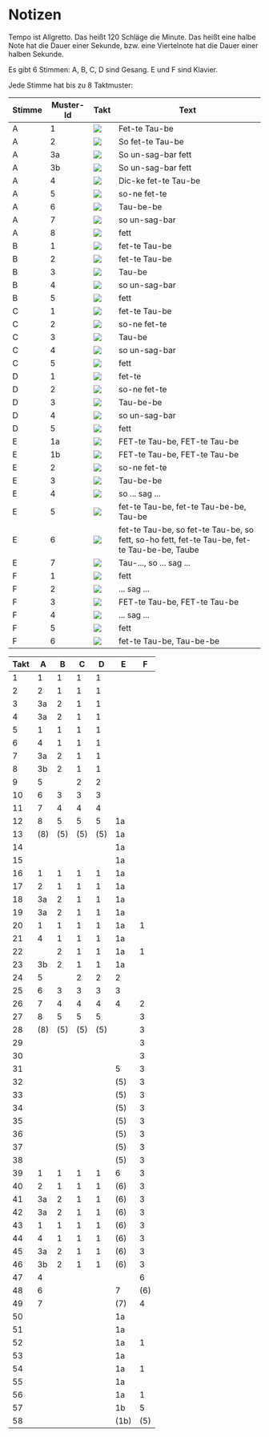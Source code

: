 Notizen
=======

Tempo ist Allgretto. Das heißt 120 Schläge die Minute. Das heißt eine halbe Note hat die Dauer einer Sekunde, bzw. eine Viertelnote hat die Dauer einer halben Sekunde.

Es gibt 6 Stimmen: A, B, C, D sind Gesang. E und F sind Klavier.

Jede Stimme hat bis zu 8 Taktmuster:

|Stimme|Muster-Id|Takt|Text|
|------|---------|----|----|
|A|1|![](/muster/A1.png)| Fet-te Tau-be|
|A|2|![](/muster/A2.png)|So fet-te Tau-be|
|A|3a|![](/muster/A3a.png)|So un-sag-bar fett|
|A|3b|![](/muster/A3b.png)|So un-sag-bar fett|
|A|4|![](/muster/A4.png)|Dic-ke fet-te Tau-be|
|A|5|![](/muster/A5.png)|so-ne fet-te|
|A|6|![](/muster/A6.png)|Tau-be-be|
|A|7|![](/muster/A7.png)|so un-sag-bar|
|A|8|![](/muster/A8.png)|fett|
|B|1|![](/muster/B1.png)|fet-te Tau-be|
|B|2|![](/muster/B2.png)|fet-te Tau-be|
|B|3|![](/muster/B3.png)|Tau-be|
|B|4|![](/muster/B4.png)|so un-sag-bar|
|B|5|![](/muster/B5.png)|fett|
|C|1|![](/muster/C1.png)|fet-te Tau-be|
|C|2|![](/muster/C2.png)|so-ne fet-te|
|C|3|![](/muster/C3.png)|Tau-be|
|C|4|![](/muster/C4.png)|so un-sag-bar|
|C|5|![](/muster/C5.png)|fett|
|D|1|![](/muster/D1.png)|fet-te|
|D|2|![](/muster/D2.png)|so-ne fet-te|
|D|3|![](/muster/D3.png)|Tau-be-be|
|D|4|![](/muster/D4.png)|so un-sag-bar|
|D|5|![](/muster/D5.png)|fett|
|E|1a|![](/muster/E1a.png)|FET-te Tau-be, FET-te Tau-be|
|E|1b|![](/muster/E1b.png)|FET-te Tau-be, FET-te Tau-be|
|E|2|![](/muster/E2.png)|so-ne fet-te|
|E|3|![](/muster/E3.png)|Tau-be-be|
|E|4|![](/muster/E4.png)|so ... sag ...|
|E|5|![](/muster/E5.png)|fet-te Tau-be, fet-te Tau-be-be, Tau-be|
|E|6|![](/muster/E6.png)|fet-te Tau-be, so fet-te Tau-be, so fett, so-ho fett, fet-te Tau-be, fet-te Tau-be-be, Taube|
|E|7|![](/muster/E7.png)|Tau-..., so ... sag ...|
|F|1|![](/muster/F1.png)|fett|
|F|2|![](/muster/F2.png)|... sag ...|
|F|3|![](/muster/F3.png)|FET-te Tau-be, FET-te Tau-be|
|F|4|![](/muster/F4.png)|... sag ...|
|F|5|![](/muster/F5.png)|fett|
|F|6|![](/muster/F6.png)|fet-te Tau-be, Tau-be-be|

|Takt|A|B|C|D|E|F|
|----|-|-|-|-|-|-|
|1|1|1|1|1|||
|2|2|1|1|1|||
|3|3a|2|1|1|||
|4|3a|2|1|1|||
|5|1|1|1|1|||
|6|4|1|1|1|||
|7|3a|2|1|1|||
|8|3b|2|1|1|||
|9|5||2|2|||
|10|6|3|3|3|||
|11|7|4|4|4|||
|12|8|5|5|5|1a||
|13|(8)|(5)|(5)|(5)|1a||
|14|||||1a||
|15|||||1a||
|16|1|1|1|1|1a||
|17|2|1|1|1|1a||
|18|3a|2|1|1|1a||
|19|3a|2|1|1|1a||
|20|1|1|1|1|1a|1|
|21|4|1|1|1|1a||
|22||2|1|1|1a|1|
|23|3b|2|1|1|1a||
|24|5||2|2|2||
|25|6|3|3|3|3||
|26|7|4|4|4|4|2|
|27|8|5|5|5||3|
|28|(8)|(5)|(5)|(5)||3|
|29||||||3|
|30||||||3|
|31|||||5|3|
|32|||||(5)|3|
|33|||||(5)|3|
|34|||||(5)|3|
|35|||||(5)|3|
|36|||||(5)|3|
|37|||||(5)|3|
|38|||||(5)|3|
|39|1|1|1|1|6|3|
|40|2|1|1|1|(6)|3|
|41|3a|2|1|1|(6)|3|
|42|3a|2|1|1|(6)|3|
|43|1|1|1|1|(6)|3|
|44|4|1|1|1|(6)|3|
|45|3a|2|1|1|(6)|3|
|46|3b|2|1|1|(6)|3|
|47|4|||||6|
|48|6||||7|(6)|
|49|7||||(7)|4|
|50|||||1a||
|51|||||1a||
|52|||||1a|1|
|53|||||1a||
|54|||||1a|1|
|55|||||1a||
|56|||||1a|1|
|57|||||1b|5|
|58|||||(1b)|(5)|
